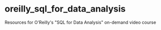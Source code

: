 # oreilly_sql_for_data_analysis
Resources for O'Reilly's "SQL for Data Analysis" on-demand video course
